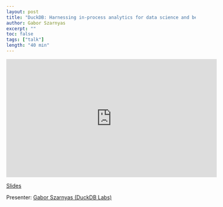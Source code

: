 ```yaml
---
layout: post
title: "DuckDB: Harnessing in-process analytics for data science and beyond"
author: Gabor Szarnyas
excerpt: ""
toc: false
tags: ["talk"]
length: "40 min"
---
```


<div class="video-container">
<iframe width="560" height="315" src="https://www.youtube-nocookie.com/embed/6teFN7cwx30?si=-N_PBnh7c_Lnj6oZ" title="YouTube video player" frameborder="0" allow="accelerometer; autoplay; clipboard-write; encrypted-media; gyroscope; picture-in-picture; web-share" referrerpolicy="strict-origin-when-cross-origin" allowfullscreen></iframe>
</div>

[Slides](https://blobs.duckdb.org/slides/oredev-duckdb-231109.pdf)

Presenter: [Gabor Szarnyas (DuckDB Labs)](https://szarnyasg.org/)
